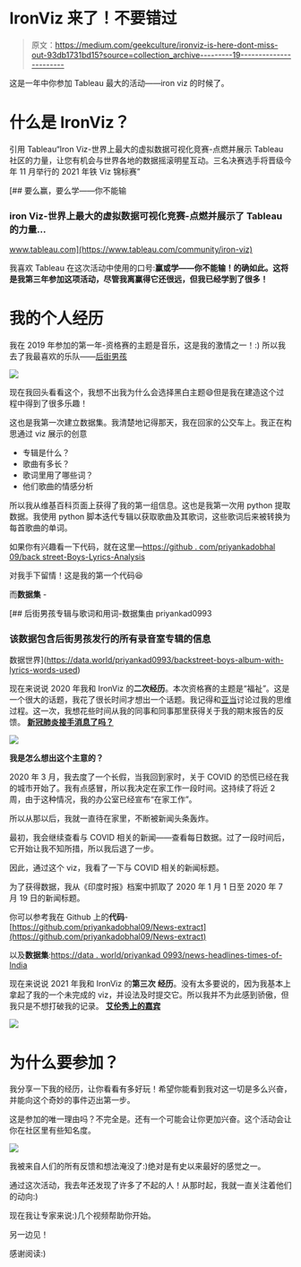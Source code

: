 # IronViz 来了！不要错过

> 原文：<https://medium.com/geekculture/ironviz-is-here-dont-miss-out-93db1731bd15?source=collection_archive---------19----------------------->

这是一年中你参加 Tableau 最大的活动——iron viz 的时候了。

# 什么是 IronViz？

引用 Tableau“Iron Viz-世界上最大的虚拟数据可视化竞赛-点燃并展示 Tableau 社区的力量，让您有机会与世界各地的数据摇滚明星互动。三名决赛选手将晋级今年 11 月举行的 2021 年铁 Viz 锦标赛”

[](https://www.tableau.com/community/iron-viz) [## 要么赢，要么学——你不能输

### iron Viz-世界上最大的虚拟数据可视化竞赛-点燃并展示了 Tableau 的力量…

www.tableau.com](https://www.tableau.com/community/iron-viz) 

我喜欢 Tableau 在这次活动中使用的口号:**赢或学——你不能输！的确如此。这将是我第三年参加这项活动，尽管我离赢得它还很远，但我已经学到了很多！**

# 我的个人经历

我在 2019 年参加的第一年-资格赛的主题是音乐，这是我的激情之一！:)
所以我去了我最喜欢的乐队——[后街男孩](https://public.tableau.com/app/profile/priyanka.dobhal0993/viz/BackstreetBoys-MusicalAnalysis/MusicalAnalysis)

![](img/435a96e37645f34a7fd911ef28b165f5.png)

现在我回头看看这个，我想不出我为什么会选择黑白主题😄但是我在建造这个过程中得到了很多乐趣！

这也是我第一次建立数据集。我清楚地记得那天，我在回家的公交车上。我正在构思通过 viz 展示的创意

*   专辑是什么？
*   歌曲有多长？
*   歌词里用了哪些词？
*   他们歌曲的情感分析

所以我从维基百科页面上获得了我的第一组信息。这也是我第一次用 python 提取数据。我使用 python 脚本迭代专辑以获取歌曲及其歌词，这些歌词后来被转换为每首歌曲的单词。

如果你有兴趣看一下代码，就在这里—[https://github . com/priyankadobhal 09/back street-Boys-Lyrics-Analysis](https://github.com/priyankadobhal09/Backstreet-Boys-Lyrics-Analysis)

对我手下留情！这是我的第一个代码😆

而**数据集** -

 [## 后街男孩专辑与歌词和用词-数据集由 priyankad0993

### 该数据包含后街男孩发行的所有录音室专辑的信息

数据世界](https://data.world/priyankad0993/backstreet-boys-album-with-lyrics-words-used) 

现在来说说 2020 年我和 IronViz 的**二次经历**。本次资格赛的主题是“福祉”。这是一个很大的话题，我花了很长时间才想出一个话题。我记得和[亚当](https://twitter.com/AdamMico1)讨论过我的思维过程。这一次，我想花些时间从我的同事和同事那里获得关于我的期末报告的反馈。
[**新冠肺炎接手消息了吗？**](https://public.tableau.com/app/profile/priyanka.dobhal0993/viz/IronVizHasCOVID-19takenovertheNews/LightMode)

![](img/cc6bf490d850ccc2ef78c809832dedd2.png)

**我是怎么想出这个主意的？**

2020 年 3 月，我去度了一个长假，当我回到家时，关于 COVID 的恐慌已经在我的城市开始了。我有点感冒，所以我决定在家工作一段时间。这持续了将近 2 周，由于这种情况，我的办公室已经宣布“在家工作”。

所以从那以后，我就一直待在家里，不断被新闻头条轰炸。

最初，我会继续查看与 COVID 相关的新闻——查看每日数据。过了一段时间后，它开始让我不知所措，所以我后退了一步。

因此，通过这个 viz，我看了一下与 COVID 相关的新闻标题。

为了获得数据，我从《印度时报》档案中抓取了 2020 年 1 月 1 日至 2020 年 7 月 19 日的新闻标题。

你可以参考我在 Github 上的**代码**-[https://github.com/priyankadobhal09/News-extract](https://github.com/priyankadobhal09/News-extract)

以及**数据集**:[https://data . world/priyankad 0993/news-headlines-times-of-India](https://data.world/priyankad0993/news-headlines-times-of-india)

现在来说说 2021 年我和 IronViz 的**第三次** **经历**。没有太多要说的，因为我基本上拿起了我的一个未完成的 viz，并设法及时提交它。所以我并不为此感到骄傲，但我只是不想打破我的记录。
[**艾伦秀上的嘉宾**](https://public.tableau.com/app/profile/priyanka.dobhal0993/viz/GuestonTheEllenDeGeneresShow/TheEllenDeGeneresShow)

![](img/86f24f96290362ffe412948aac9f12ae.png)

# 为什么要参加？

我分享一下我的经历，让你看看有多好玩！希望你能看到我对这一切是多么兴奋，并能向这个奇妙的事件迈出第一步。

这是参加的唯一理由吗？不完全是。还有一个可能会让你更加兴奋。这个活动会让你在社区里有些知名度。

![](img/8c2a7c264dc5513b64c71b8dd2186dee.png)

我被来自人们的所有反馈和想法淹没了:)绝对是有史以来最好的感觉之一。

通过这次活动，我去年还发现了许多了不起的人！从那时起，我就一直关注着他们的动向:)

现在我让专家来说:)几个视频帮助你开始。

另一边见！

感谢阅读:)